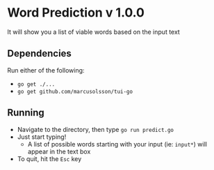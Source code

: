# Word Prediction v 1.0.0
It will show you a list of viable words based on the input text

## Dependencies 
Run either of the following:
- `go get ./...`
- `go get github.com/marcusolsson/tui-go`

## Running
- Navigate to the directory, then type `go run predict.go`
- Just start typing!
  - A list of possible words starting with your input (ie: `input*`) will appear in the text box
- To quit, hit the `Esc` key